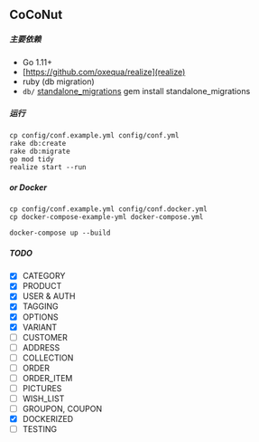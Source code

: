## CoCoNut

##### 主要依赖

- Go 1.11+
- [https://github.com/oxequa/realize](realize)
- ruby (db migration)
- `db/` [standalone_migrations](https://github.com/thuss/standalone-migrations) gem install standalone_migrations

##### 运行

```
cp config/conf.example.yml config/conf.yml
rake db:create
rake db:migrate
go mod tidy
realize start --run
```

##### or Docker

```
cp config/conf.example.yml config/conf.docker.yml
cp docker-compose-example-yml docker-compose.yml

docker-compose up --build
```

##### TODO

- [x] CATEGORY
- [x] PRODUCT
- [x] USER & AUTH
- [x] TAGGING
- [x] OPTIONS
- [x] VARIANT
- [ ] CUSTOMER
- [ ] ADDRESS
- [ ] COLLECTION
- [ ] ORDER
- [ ] ORDER_ITEM
- [ ] PICTURES
- [ ] WISH_LIST
- [ ] GROUPON, COUPON
- [x] DOCKERIZED
- [ ] TESTING
